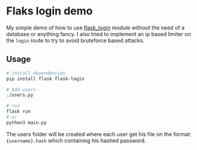 # Flaks login demo

My simple demo of how to use [flask_login](https://flask-login.readthedocs.io/en/latest/) module without the need of a database or anything fancy. I also tried to implement an ip based limiter on the `login` route to try to avoid bruteforce based attacks. 

## Usage

``` sh
# install dependencies
pip install flask flask-login

# Add users
./users.py

# run
flask run
# or
python3 main.py

```
The users folder will be created where each user get his file on the format: `{username}.hash` which containing his hashed password.
